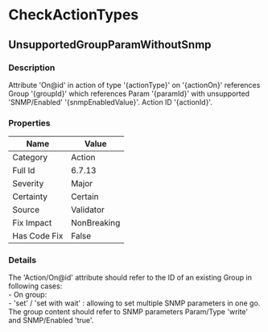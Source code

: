 ﻿---  
uid: Validator_6_7_13  
---

# CheckActionTypes

## UnsupportedGroupParamWithoutSnmp

### Description

Attribute 'On@id' in action of type '{actionType}' on '{actionOn}' references Group '{groupId}' which references Param '{paramId}' with unsupported 'SNMP\/Enabled' '{snmpEnabledValue}'. Action ID '{actionId}'.

### Properties

| Name         | Value       |
| ------------ | ----------- |
| Category     | Action      |
| Full Id      | 6.7.13      |
| Severity     | Major       |
| Certainty    | Certain     |
| Source       | Validator   |
| Fix Impact   | NonBreaking |
| Has Code Fix | False       |

### Details

The 'Action\/On@id' attribute should refer to the ID of an existing Group in following cases:  
\- On group:  
    \- 'set' \/ 'set with wait' : allowing to set multiple SNMP parameters in one go. The group content should refer to SNMP parameters Param\/Type 'write' and SNMP\/Enabled 'true'.
